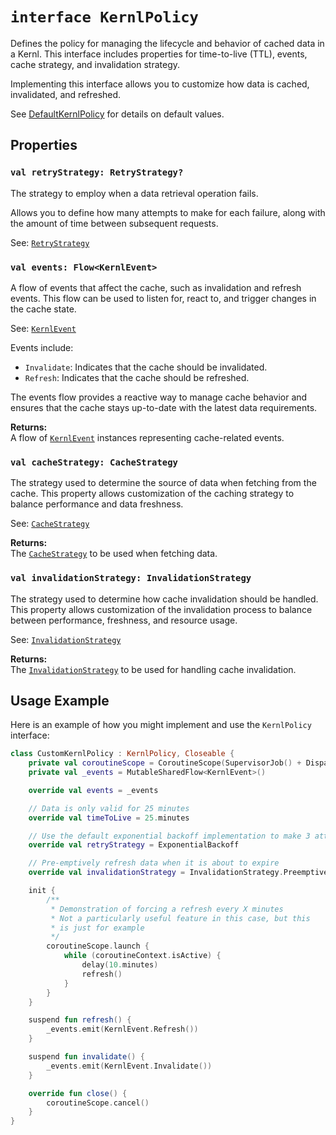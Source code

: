 # `interface KernlPolicy`

Defines the policy for managing the lifecycle and behavior of cached data in a Kernl. This interface includes properties for time-to-live (TTL), events, cache strategy, and invalidation strategy.

Implementing this interface allows you to customize how data is cached, invalidated, and refreshed.

See [DefaultKernlPolicy](DEFAULT_KERNL_POLICY.md) for details on default values.

## Properties

### `val retryStrategy: RetryStrategy?`
The strategy to employ when a data retrieval operation fails.

Allows you to define how many attempts to make for each failure, along with the amount of time between subsequent requests.

See: [`RetryStrategy`](RETRY_STRATEGY.md)

### `val events: Flow<KernlEvent>`
A flow of events that affect the cache, such as invalidation and refresh events. This flow can be used to listen for, react to, and trigger changes in the cache state.

See: [`KernlEvent`](KERNL_EVENT.md)

Events include:
- `Invalidate`: Indicates that the cache should be invalidated.
- `Refresh`: Indicates that the cache should be refreshed.

The events flow provides a reactive way to manage cache behavior and ensures that the cache stays up-to-date with the latest data requirements.

**Returns:**  
A flow of [`KernlEvent`](KERNL_EVENT.md) instances representing cache-related events.

### `val cacheStrategy: CacheStrategy`
The strategy used to determine the source of data when fetching from the cache. This property allows customization of the caching strategy to balance performance and data freshness.

See: [`CacheStrategy`](CACHE_STRATEGY.md)

**Returns:**  
The [`CacheStrategy`](CACHE_STRATEGY.md) to be used when fetching data.

### `val invalidationStrategy: InvalidationStrategy`
The strategy used to determine how cache invalidation should be handled. This property allows customization of the invalidation process to balance between performance, freshness, and resource usage.

See: [`InvalidationStrategy`](INVALIDATION_STRATEGY.md)

**Returns:**  
The [`InvalidationStrategy`](INVALIDATION_STRATEGY.md) to be used for handling cache invalidation.

## Usage Example

Here is an example of how you might implement and use the `KernlPolicy` interface:

```kotlin
class CustomKernlPolicy : KernlPolicy, Closeable {
    private val coroutineScope = CoroutineScope(SupervisorJob() + Dispatchers.IO)
    private val _events = MutableSharedFlow<KernlEvent>()

    override val events = _events

    // Data is only valid for 25 minutes
    override val timeToLive = 25.minutes

    // Use the default exponential backoff implementation to make 3 attempts with a delay of 100 milliseconds after each failed attempt.
    override val retryStrategy = ExponentialBackoff

    // Pre-emptively refresh data when it is about to expire
    override val invalidationStrategy = InvalidationStrategy.Preemptive(leadTime = 30.seconds, retries = 3)

    init {
        /**
         * Demonstration of forcing a refresh every X minutes
         * Not a particularly useful feature in this case, but this
         * is just for example
         */
        coroutineScope.launch {
            while (coroutineContext.isActive) {
                delay(10.minutes)
                refresh()
            }
        }
    }

    suspend fun refresh() {
        _events.emit(KernlEvent.Refresh())
    }

    suspend fun invalidate() {
        _events.emit(KernlEvent.Invalidate())
    }

    override fun close() {
        coroutineScope.cancel()
    }
}
```